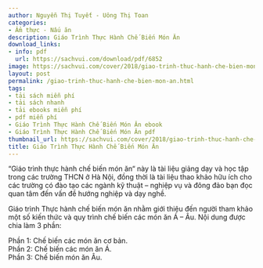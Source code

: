 ```yaml
---
author: Nguyễn Thị Tuyết - Uông Thị Toan
categories:
- Ẩm thực - Nấu ăn
description: Giáo Trình Thực Hành Chế Biến Món Ăn
download_links:
- info: pdf
  url: https://sachvui.com/download/pdf/6852
image: https://sachvui.com/cover/2018/giao-trinh-thuc-hanh-che-bien-mon-an.jpg
layout: post
permalink: /giao-trinh-thuc-hanh-che-bien-mon-an.html
tags:
- tải sách miễn phí
- tải sách nhanh
- tải ebooks miễn phí
- pdf miễn phí
- Giáo Trình Thực Hành Chế Biến Món Ăn ebook
- Giáo Trình Thực Hành Chế Biến Món Ăn pdf
thumbnail_url: https://sachvui.com/cover/2018/giao-trinh-thuc-hanh-che-bien-mon-an.jpg
title: Giáo Trình Thực Hành Chế Biến Món Ăn
---
```


 <div class="item-desc text-justify"> <p>“Giáo trình thực hành chế biến món ăn“ này là tài liệu giảng dạy và học tập trong các trường THCN ở Hà Nội, đồng thời là tài liệu thao khảo hữu ích cho các trường có đào tạo các ngành kỹ thuật – nghiệp vụ và đông đảo bạn đọc quan tâm đến vấn đề hướng nghiệp và dạy nghề.</p><p>Giáo trình Thực hành chế biến món ăn nhằm giới thiệu đến người tham khảo một số kiến thức và quy trình chế biến các món ăn Á – Âu. Nội dung được chia làm 3 phần:</p><p>Phần 1: Chế biến các món ăn cơ bản. <br>Phần 2: Chế biến các món ăn Á. <br>Phần 3: Chế biến món ăn Âu.</p> </div>
